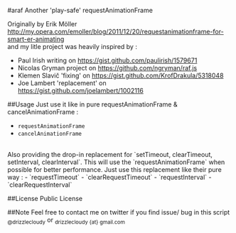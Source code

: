 #araf
Another 'play-safe' requestAnimationFrame


Originally by Erik Möller http://my.opera.com/emoller/blog/2011/12/20/requestanimationframe-for-smart-er-animating<br>
and my litle project was heavily inspired by :

- Paul Irish writing on https://gist.github.com/paulirish/1579671
- Nicolas Gryman project on https://github.com/ngryman/raf.js
- Klemen Slavič 'fixing' on https://gist.github.com/KrofDrakula/5318048
- Joe Lambert 'replacement' on https://gist.github.com/joelambert/1002116


##Usage
Just use it like in pure requestAnimationFrame & cancelAnimationFrame :
- `requestAnimationFrame`
- `cancelAnimationFrame`

<br>
Also providing the drop-in replacement for `setTimeout, clearTimeout, setInterval, clearInterval`. This will use the `requestAnimationFrame` when possible for better performance. Just use this replacement like their pure way :
- `requestTimeout`
- `clearRequestTimeout`
- `requestInterval`
- `clearRequestInterval`


##License
Public License


##Note
Feel free to contact me on twitter if you find issue/ bug in this script<br>
<sub>@drizzlecloudy</sub> or <sub>drizzlecloudy {at} gmail.com</sub>

